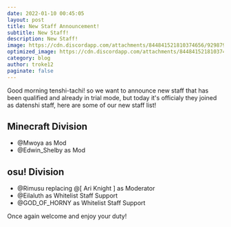 ```yaml
---
date: 2022-01-10 00:45:05
layout: post
title: New Staff Announcement!
subtitle: New Staff!
description: New Staff!
image: https://cdn.discordapp.com/attachments/844841521810374656/929879694243950642/new_staff.png
optimized_image: https://cdn.discordapp.com/attachments/844841521810374656/929879694243950642/new_staff.png
category: blog
author: troke12
paginate: false
---
```

Good morning tenshi-tachi! so we want to announce new staff that has been qualified and already in trial mode, but today it's officialy they joined as datenshi staff, here are some of our new staff list!

## Minecraft Division
- @Mwoya as Mod
- @Edwin_Shelby as Mod

## osu! Division
- @Rimusu replacing @[ Ari Knight ] as Moderator
- @Eilaluth as Whitelist Staff Support
- @GOD_OF_HORNY  as Whitelist Staff Support


Once again welcome and enjoy your duty! 
